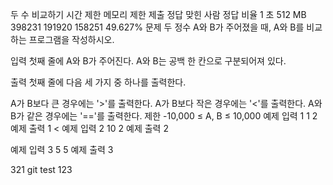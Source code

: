 두 수 비교하기
시간 제한	메모리 제한	제출	정답	맞힌 사람	정답 비율
1 초	512 MB	398231	191920	158251	49.627%
문제
두 정수 A와 B가 주어졌을 때, A와 B를 비교하는 프로그램을 작성하시오.

입력
첫째 줄에 A와 B가 주어진다. A와 B는 공백 한 칸으로 구분되어져 있다.

출력
첫째 줄에 다음 세 가지 중 하나를 출력한다.

A가 B보다 큰 경우에는 '>'를 출력한다.
A가 B보다 작은 경우에는 '<'를 출력한다.
A와 B가 같은 경우에는 '=='를 출력한다.
제한
-10,000 ≤ A, B ≤ 10,000
예제 입력 1 
1 2
예제 출력 1 
<
예제 입력 2 
10 2
예제 출력 2 
>
예제 입력 3 
5 5
예제 출력 3 

321 git test 123